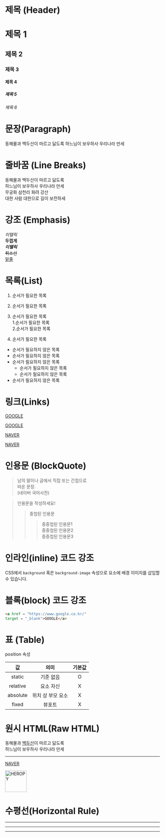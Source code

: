 # 제목 (Header)

# 제목 1 
## 제목 2
### 제목 3
#### 제목 4
##### 제목 5
###### 제목 6

# 문장(Paragraph)

동해물과 백두산이 마르고 닳도록 
하느님이 보우하사 우리나라 만세

# 줄바꿈 (Line Breaks)
동해물과 백두산이 마르고 닳도록  
하느님이 보우하사 우리나라 만세  
무궁화 삼천리 화려 강산<br />
대한 사람 대한으로 길이 보전하세

# 강조 (Emphasis)

_이텔릭_  
**두껍게**  
**_이텔릭_**  
~~취소선~~  
<u>밑줄</u>  

# 목록(List)
1. 순서가 필요한 목록
1. 순서가 필요한 목록
1. 순서가 필요한 목록  
    1.순서가 필요한 목록  
    2.순서가 필요한 목록

1. 순서가 필요한 목록

- 순서가 필요하지 않은 목록
- 순서가 필요하지 않은 목록
- 순서가 필요하지 않은 목록  
    - 순서가 필요하지 않은 목록  
    - 순서가 필요하지 않은 목록
- 순서가 필요하지 않은 목록

# 링크(Links)
<a href = "https://google.com">GOOGLE</a>

[GOOGLE](https://google.com)

<a href = "https://naver.com" title = "NAVER로 이동!">NAVER</a>

[NAVER](https://naver.com "NAVER로 이동!")

<!-- # 이미지 (images)
![HEROPY](https://heropy.blog/css/images/logo.png)

[![HEROPY](https://heropy.blog/css/images/logo.png)](https://heropy.blog/) -->

# 인용문 (BlockQuote)
> 남의 말이나 글에서 직접 또는 간접으로  
따온 문장.  
> (네이버 국어사전)

> 인용문을 작성하세요!
>> 중첩된 인용문
>>> 중중첩된 인용문1  
>>> 중중첩된 인용문2  
>>> 중중첩된 인용문3

# 인라인(inline) 코드 강조

CSS에서 `background` 혹은 
`background-image` 속성으로 요소에 배경 
이미지를 삽입할 수 있습니다.

# 블록(block) 코드 강조

```html
<a href = "https://www.google.co.kr/" 
target = "_blank">GOOGLE</a>
```

# 표 (Table)

position 속성

값 | 의미 | 기본값
:--: | :--: | :--:
static | 기준 없음 | O
relative | 요소 자신 | X
absolute | 위치 상 부모 요소 | X
fixed | 뷰포트 | X  

# 원시 HTML(Raw HTML)

동해물과 <span style = "text-decoration: underline;
">백두산</span>이 마르고 닳도록<br/>
하느님이 보우하사 우리나라 만세

---

<a href = "https://naver.com" 
title = "NAVER로 이동!"
target= "_blank">NAVER</a>

<img width = "70" src="https://heropy.
blog/css/images/logo.png"
alt = "HEROPY" />

# 수평선(Horizontal Rule)

---

***

___